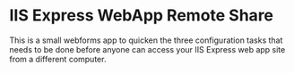 # IIS Express WebApp Remote Share

This is a small webforms app to quicken the three configuration tasks that needs to be done before anyone can access your IIS Express web app site from a different computer.